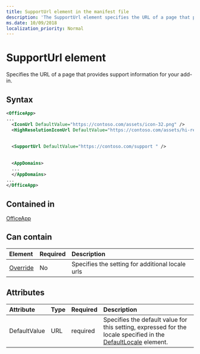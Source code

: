 ```yaml
---
title: SupportUrl element in the manifest file
description: 'The SupportUrl element specifies the URL of a page that provides support information for your add-in.'
ms.date: 10/09/2018
localization_priority: Normal
---
```


# SupportUrl element

Specifies the URL of a page that provides support information for your add-in.

## Syntax

```XML
<OfficeApp>
...
  <IconUrl DefaultValue="https://contoso.com/assets/icon-32.png" />
  <HighResolutionIconUrl DefaultValue="https://contoso.com/assets/hi-res-icon.png"/>
  
  
  <SupportUrl DefaultValue="https://contoso.com/support " />
  
  
  <AppDomains>
  ...
  </AppDomains>
...
</OfficeApp>
```

## Contained in

[OfficeApp](officeapp.md)

## Can contain

|  Element | Required | Description  |
|:-----|:-----|:-----|
|  [Override](override.md)   | No | Specifies the setting for additional locale urls |

## Attributes

|**Attribute**|**Type**|**Required**|**Description**|
|:-----|:-----|:-----|:-----|
|DefaultValue|URL|required|Specifies the default value for this setting, expressed for the locale specified in the [DefaultLocale](defaultlocale.md) element.|
